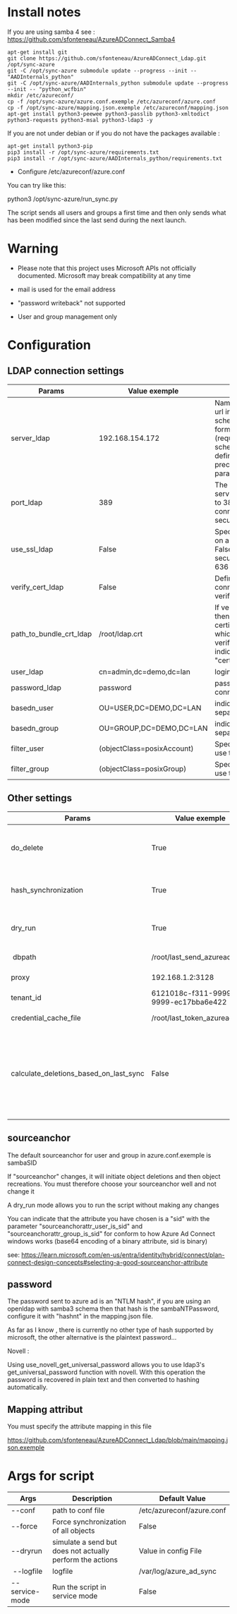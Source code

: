 Install notes
==============

If you are using samba 4 see : https://github.com/sfonteneau/AzureADConnect_Samba4

```
apt-get install git
git clone https://github.com/sfonteneau/AzureADConnect_Ldap.git /opt/sync-azure
git -C /opt/sync-azure submodule update --progress --init -- "AADInternals_python"
git -C /opt/sync-azure/AADInternals_python submodule update --progress --init -- "python_wcfbin"
mkdir /etc/azureconf/
cp -f /opt/sync-azure/azure.conf.exemple /etc/azureconf/azure.conf
cp -f /opt/sync-azure/mapping.json.exemple /etc/azureconf/mapping.json
apt-get install python3-peewee python3-passlib python3-xmltodict python3-requests python3-msal python3-ldap3 -y
```


If you are not under debian or if you do not have the packages available :

```
apt-get install python3-pip
pip3 install -r /opt/sync-azure/requirements.txt
pip3 install -r /opt/sync-azure/AADInternals_python/requirements.txt
```

 - Configure /etc/azureconf/azure.conf
   
You can try like this:

python3 /opt/sync-azure/run_sync.py

The script sends all users and groups a first time and then only sends what has been modified since the last send during the next launch.

Warning
========

* Please note that this project uses Microsoft APIs not officially documented. Microsoft may break compatibility at any time

* mail is used for the email address

* "password writeback" not supported

* User and group management only


Configuration
========================

LDAP connection settings
-------------------------------

| Params                  | Value exemple              | Description                                                                                                                                                                                          |
| ----------------------- | -------------------------- | ---------------------------------------------------------------------------------------------------------------------------------------------------------------------------------------------------- |
| server_ldap             | 192.168.154.172            | Name or ip or the complete url in the scheme://hostname:hostport format of the server (required) - port and scheme (ldap or ldaps) defined here have precedence over the parameters port and use_ssl |
| port_ldap               | 389                        | The port where the DSA server is listening (defaults to 389, for a cleartext connection, 636 for a secured connection)                                                                               |
| use_ssl_ldap            | False                      | Specifies if the connection is on a secure port (defaults to False). When True the secure port is usually set to 636                                                                                 |
| verify_cert_ldap        | False                      | Defined if the ldap ssl/tls connection should be verified and validated                                                                                                                              |
| path_to_bundle_crt_ldap | /root/ldap.crt             | If verify_cert_ldap is True then you must define a certificate bundle path with which the connection will be verified, "lib_python_certifi" indicates to check with the "certifi" library            |     
| user_ldap               | cn=admin,dc=demo,dc=lan    | login for ldap connection                                                                                                                                                                            |
| password_ldap           | password                   | password for ldap connection                                                                                                                                                                         |
| basedn_user             | OU=USER,DC=DEMO,DC=LAN     | indicate several bases dn , separate them with \|                                                                                                                                                    |                            
| basedn_group            | OU=GROUP,DC=DEMO,DC=LAN    | indicate several bases dn , separate them with \|                                                                                                                                                    |     
| filter_user             | (objectClass=posixAccount) | Specifies the ldap filter to use to find users                                                                                                                                                       |
| filter_group            | (objectClass=posixGroup)   | Specifies the ldap filter to use to find groups                                                                                                                                                      |


Other settings
-------------------------------

| Params                                 | Value exemple                        | Description                                                                                                                                                                           |
| -------------------------------------- | ------------------------------------ | ------------------------------------------------------------------------------------------------------------------------------------------------------------------------------------- |
| do_delete                              | True                                 | defined if objects found online on Azure and not present locally must be deleted.                                                                                                     |
| hash_synchronization                   | True                                 | hash_synchronization set whether passwords should be synchronized.                                                                                                                    |
| dry_run                                | True                                 | he script will display the actions but will not perform the action                                                                                                                    |
| dbpath                                 | /root/last_send_azuread.db           | the last data sent is stored there.                                                                                                                                                   |
| proxy                                  | 192.168.1.2:3128                     | define the proxy to use                                                                                                                                                               |
| tenant_id                              | 6121018c-f311-9999-9999-ec17bba6e422 | indicate the tenant_id here                                                                                                                                                           |
| credential_cache_file                  | /root/last_token_azuread.json        | indicates the path to the credentials cache                                                                                                                                           |
| calculate_deletions_based_on_last_sync | False                                | allows you not to retrieve the list of users and groups from Azure, thereby limiting the number of requests to Azure , Can only be triggered after a first successful synchronization |

sourceanchor
-----------------------------

The default sourceanchor for user and group in azure.conf.exemple is sambaSID

If "sourceanchor" changes, it will initiate object deletions and then object recreations. You must therefore choose your sourceanchor well and not change it

A dry_run mode allows you to run the script without making any changes

You can indicate that the attribute you have chosen is a "sid" with the parameter "sourceanchorattr_user_is_sid" and "sourceanchorattr_group_is_sid" for conform to how Azure Ad Connect windows works (base64 encoding of a binary attribute, sid is binary)

see: https://learn.microsoft.com/en-us/entra/identity/hybrid/connect/plan-connect-design-concepts#selecting-a-good-sourceanchor-attribute

password
-------------------------------------

The password sent to azure ad is an "NTLM hash", if you are using an openldap with samba3 schema then that hash is the sambaNTPassword, configure it with "hashnt" in the mapping.json file.

As far as I know , there is currently no other type of hash supported by microsoft, the other alternative is the plaintext password...

Novell :

Using use_novell_get_universal_password allows you to use ldap3's get_universal_password function with novell. With this operation the password is recovered in plain text and then converted to hashing automatically.

Mapping attribut
-------------------------------------

You must specify the attribute mapping in this file

https://github.com/sfonteneau/AzureADConnect_Ldap/blob/main/mapping.json.exemple

Args for script
====================================

| Args                                   | Description                                                                         | Default Value             |
| -------------------------------------- | ----------------------------------------------------------------------------------- | ------------------------- |
| --conf                                 | path to conf file                                                                   | /etc/azureconf/azure.conf |
| --force                                | Force synchronization of all objects                                                | False                     |
| --dryrun                               | simulate a send but does not actually perform the actions                           | Value in config File      |
| --logfile                              | logfile                                                                             | /var/log/azure_ad_sync    |
| --service-mode                         | Run the script in service mode                                                      | False                     |


